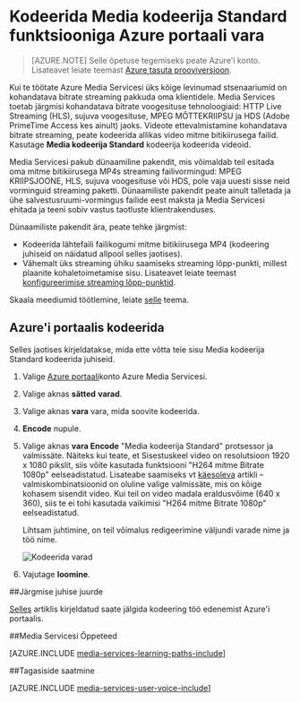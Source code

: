 <properties
    pageTitle="Kodeerida Media kodeerija Standard funktsiooniga Azure portaali vara | Microsoft Azure'i"
    description="Selles õpetuses juhendab teid kodeerimine Media kodeerija Standard funktsiooniga Azure portaali vara juhiseid."
    services="media-services"
    documentationCenter=""
    authors="Juliako"
    manager="erikre"
    editor=""/>

<tags
    ms.service="media-services"
    ms.workload="media"
    ms.tgt_pltfrm="na"
    ms.devlang="na"
    ms.topic="article"
    ms.date="10/24/2016"
    ms.author="juliako"/>


# <a name="encode-an-asset-using-media-encoder-standard-with-the-azure-portal"></a>Kodeerida Media kodeerija Standard funktsiooniga Azure portaali vara

> [AZURE.NOTE] Selle õpetuse tegemiseks peate Azure'i konto. Lisateavet leiate teemast [Azure tasuta prooviversioon](https://azure.microsoft.com/pricing/free-trial/). 

Kui te töötate Azure Media Servicesi üks kõige levinumad stsenaariumid on kohandatava bitrate streaming pakkuda oma klientidele. Media Services toetab järgmisi kohandatava bitrate voogesituse tehnoloogiaid: HTTP Live Streaming (HLS), sujuva voogesituse, MPEG MÕTTEKRIIPSU ja HDS (Adobe PrimeTime Access kes ainult) jaoks. Videote ettevalmistamine kohandatava bitrate streaming, peate kodeerida allikas video mitme bitikiirusega failid. Kasutage **Media kodeerija Standard** kodeerija kodeerida videoid.  

Media Servicesi pakub dünaamiline pakendit, mis võimaldab teil esitada oma mitme bitikiirusega MP4s streaming failivormingud: MPEG KRIIPSJOONE, HLS, sujuva voogesituse või HDS, pole vaja uuesti sisse neid vorminguid streaming paketti. Dünaamiliste pakendit peate ainult talletada ja ühe salvestusruumi-vormingus failide eest maksta ja Media Servicesi ehitada ja teeni sobiv vastus taotluste klientrakenduses.

Dünaamiliste pakendit ära, peate tehke järgmist:

- Kodeerida lähtefaili failikogumi mitme bitikiirusega MP4 (kodeering juhiseid on näidatud allpool selles jaotises).
- Vähemalt üks streaming ühiku saamiseks streaming lõpp-punkti, millest plaanite kohaletoimetamise sisu. Lisateavet leiate teemast [konfigureerimise streaming lõpp-punktid](media-services-portal-vod-get-started.md#configure-streaming-endpoints). 

Skaala meediumid töötlemine, leiate [selle](media-services-portal-scale-media-processing.md) teema.

## <a name="encode-with-the-azure-portal"></a>Azure'i portaalis kodeerida

Selles jaotises kirjeldatakse, mida ette võtta teie sisu Media kodeerija Standard kodeerida juhiseid.

1.  Valige [Azure portaali](https://portal.azure.com/)konto Azure Media Servicesi.
2.  Valige aknas **sätted** **varad**.  
2.  Valige aknas **vara** vara, mida soovite kodeerida.
3.  **Encode** nupule.
4.  Valige aknas **vara Encode** "Media kodeerija Standard" protsessor ja valmissäte. Näiteks kui teate, et Sisestuskeel video on resolutsioon 1920 x 1080 pikslit, siis võite kasutada funktsiooni "H264 mitme Bitrate 1080p" eelseadistatud. Lisateabe saamiseks vt [käesoleva](https://msdn.microsoft.com/library/azure/mt269960.aspx) artikli – valmiskombinatsioonid on oluline valige valmissäte, mis on kõige kohasem sisendit video. Kui teil on video madala eraldusvõime (640 x 360), siis te ei tohi kasutada vaikimisi "H264 mitme Bitrate 1080p" eelseadistatud.
    
    Lihtsam juhtimine, on teil võimalus redigeerimine väljundi varade nime ja töö nime.
        
    ![Kodeerida varad](./media/media-services-portal-vod-get-started/media-services-encode1.png)
5. Vajutage **loomine**.


##<a name="next-step"></a>Järgmise juhise juurde

[Selles](media-services-portal-check-job-progress.md) artiklis kirjeldatud saate jälgida kodeering töö edenemist Azure'i portaalis.  

##<a name="media-services-learning-paths"></a>Media Servicesi Õppeteed

[AZURE.INCLUDE [media-services-learning-paths-include](../../includes/media-services-learning-paths-include.md)]

##<a name="provide-feedback"></a>Tagasiside saatmine

[AZURE.INCLUDE [media-services-user-voice-include](../../includes/media-services-user-voice-include.md)]


